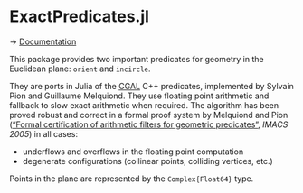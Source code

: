 # ExactPredicates.jl

→ [Documentation](https://lairez.github.io/ExactPredicates.jl/)

This package provides two important predicates for geometry in the Euclidean plane: `orient` and `incircle`.

They are ports in Julia of the [CGAL](https://www.cgal.org/) C++ predicates, implemented by Sylvain Pion and Guillaume Melquiond.
They use floating point arithmetic and fallback to slow exact arithmetic when required. The algorithm has been proved robust and correct in a formal proof system by Melquiond and Pion ([“Formal certification of arithmetic filters for geometric predicates”](https://hal.inria.fr/inria-00344518), *IMACS 2005*) in all cases:

- underflows and overflows in the floating point computation
- degenerate configurations (collinear points, colliding vertices, etc.)

Points in the plane are represented by the `Complex{Float64}` type.




